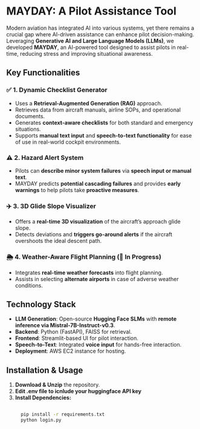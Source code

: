 # MAYDAY: A Pilot Assistance Tool  

Modern aviation has integrated AI into various systems, yet there remains a crucial gap where AI-driven assistance can enhance pilot decision-making. Leveraging **Generative AI and Large Language Models (LLMs)**, we developed **MAYDAY**, an AI-powered tool designed to assist pilots in real-time, reducing stress and improving situational awareness.  



## **Key Functionalities**  

### ✅ **1. Dynamic Checklist Generator**  
- Uses a **Retrieval-Augmented Generation (RAG)** approach.  
- Retrieves data from aircraft manuals, airline SOPs, and operational documents.  
- Generates **context-aware checklists** for both standard and emergency situations.  
- Supports **manual text input** and **speech-to-text functionality** for ease of use in real-world cockpit environments.  

### ⚠️ **2. Hazard Alert System**  
- Pilots can **describe minor system failures** via **speech input or manual text**.  
- MAYDAY predicts **potential cascading failures** and provides **early warnings** to help pilots take **proactive measures**.  

### ✈️ **3. 3D Glide Slope Visualizer**  
- Offers a **real-time 3D visualization** of the aircraft’s approach glide slope.  
- Detects deviations and **triggers go-around alerts** if the aircraft overshoots the ideal descent path.  

### 🌦 **4. Weather-Aware Flight Planning (🚧 In Progress)**  
- Integrates **real-time weather forecasts** into flight planning.  
- Assists in selecting **alternate airports** in case of adverse weather conditions.  

## **Technology Stack**  

- **LLM Generation**: Open-source **Hugging Face SLMs** with **remote inference via Mistral-7B-Instruct-v0.3**.  
- **Backend**: Python (FastAPI), FAISS for retrieval.  
- **Frontend**: Streamlit-based UI for pilot interaction.  
- **Speech-to-Text**: Integrated **voice input** for hands-free interaction.  
- **Deployment**: AWS EC2 instance for hosting.  

## **Installation & Usage**  

1. **Download & Unzip** the repository.
2. **Edit .env file to icnlude your huggingface API key**
3. **Install Dependencies:**  
   ```bash
     
     pip install -r requirements.txt
     python login.py
  
